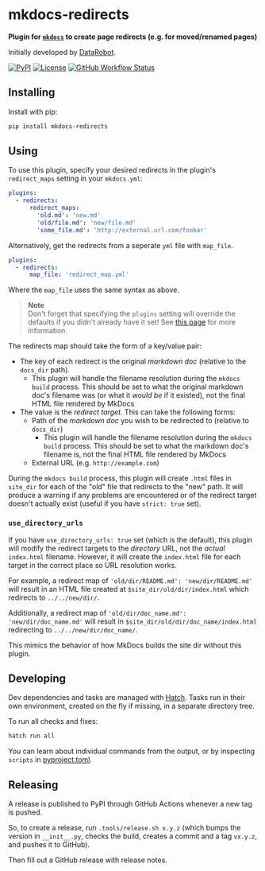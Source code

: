 # mkdocs-redirects

**Plugin for [`mkdocs`](https://www.mkdocs.org/) to create page redirects (e.g. for moved/renamed pages)**

Initially developed by [DataRobot](https://www.datarobot.com/).

[![PyPI](https://img.shields.io/pypi/v/mkdocs-redirects)](https://pypi.org/project/mkdocs-redirects/)
[![License](https://img.shields.io/github/license/mkdocs/mkdocs-redirects)](https://github.com/mkdocs/mkdocs-redirects/blob/master/LICENSE.md)
[![GitHub Workflow Status](https://img.shields.io/github/actions/workflow/status/mkdocs/mkdocs-redirects/ci.yml.svg)](https://github.com/mkdocs/mkdocs-redirects/actions?query=event%3Apush+branch%3Amaster)

## Installing

Install with pip:

```bash
pip install mkdocs-redirects
```

## Using

To use this plugin, specify your desired redirects in the plugin's `redirect_maps` setting in your `mkdocs.yml`:

```yaml
plugins:
  - redirects:
      redirect_maps:
        'old.md': 'new.md'
        'old/file.md': 'new/file.md'
        'some_file.md': 'http://external.url.com/foobar'
```

Alternatively, get the redirects from a seperate `yml` file with `map_file`.

```yaml
plugins:
  - redirects:
      map_file: 'redirect_map.yml'
```

Where the `map_file` uses the same syntax as above.

> **Note**  
> Don't forget that specifying the `plugins` setting will override the defaults if you didn't already have it set! See [this page](https://www.mkdocs.org/user-guide/configuration/#plugins) for more information.

The redirects map should take the form of a key/value pair:

- The key of each redirect is the original _markdown doc_ (relative to the `docs_dir` path).
  - This plugin will handle the filename resolution during the `mkdocs build` process.
    This should be set to what the original markdown doc's filename was (or what it _would be_ if it existed), not the final HTML file rendered by MkDocs
- The value is the _redirect target_. This can take the following forms:
  - Path of the _markdown doc_ you wish to be redirected to (relative to `docs_dir`)
    - This plugin will handle the filename resolution during the `mkdocs build` process.
      This should be set to what the markdown doc's filename is, not the final HTML file rendered by MkDocs
  - External URL (e.g. `http://example.com`)

During the `mkdocs build` process, this plugin will create `.html` files in `site_dir` for each of the "old" file that redirects to the "new" path.
It will produce a warning if any problems are encountered or of the redirect target doesn't actually exist (useful if you have `strict: true` set).

### `use_directory_urls`

If you have `use_directory_urls: true` set (which is the default), this plugin will modify the redirect targets to the _directory_ URL, not the _actual_ `index.html` filename.
However, it will create the `index.html` file for each target in the correct place so URL resolution works.

For example, a redirect map of `'old/dir/README.md': 'new/dir/README.md'` will result in an HTML file created at `$site_dir/old/dir/index.html` which redirects to `../../new/dir/`.

Additionally, a redirect map of `'old/dir/doc_name.md': 'new/dir/doc_name.md'` will result in `$site_dir/old/dir/doc_name/index.html` redirecting to `../../new/dir/doc_name/`.

This mimics the behavior of how MkDocs builds the site dir without this plugin.

## Developing

Dev dependencies and tasks are managed with [Hatch](https://hatch.pypa.io/). Tasks run in their own environment, created on the fly if missing, in a separate directory tree.

To run all checks and fixes:

```bash
hatch run all
```

You can learn about individual commands from the output, or by inspecting `scripts` in [pyproject.toml](pyproject.toml).

## Releasing

A release is published to PyPI through GitHub Actions whenever a new tag is pushed.

So, to create a release, run `.tools/release.sh x.y.z` (which bumps the version in `__init__.py`, checks the build, creates a commit and a tag `vx.y.z`, and pushes it to GitHub).

Then fill out a GitHub release with release notes.
